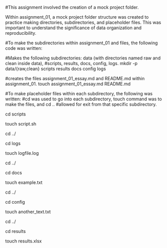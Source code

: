 #This assignment involved the creation of a mock project folder.

Within assignment_01, a mock project folder structure was created to practice making 
directories, subdirectories, and placeholder files. This was important to understand the 
significance of data organization and reproducibility. 

#To make the subdirectories within assignment_01 and files, the following code was written:


#Makes the following subdirectories: data (with directories named raw and clean inside data), 
#scripts, results, docs, config, logs.
mkdir -p data/{raw,clean} scripts results docs config logs 

#creates the files assignment_01_essay.md and README.md within assignment_01.
touch assignment_01_essay.md README.md 

#To make placeholder files within each subdirectory, the following was written:
#cd was used to go into each subdirectory, touch command was to make the files, and cd ..
#allowed for exit from that specific subdirectory.

cd scripts

touch script.sh

cd ../ 

cd logs

touch logfile.log

cd ../

cd docs

touch example.txt

cd ../

cd config

touch another_text.txt

cd ../

cd results 

touch results.xlsx

